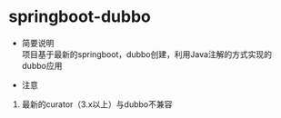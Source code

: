 # springboot-dubbo

+ 简要说明  
项目基于最新的springboot，dubbo创建，利用Java注解的方式实现的dubbo应用

+ 注意 
1. 最新的curator（3.x以上）与dubbo不兼容